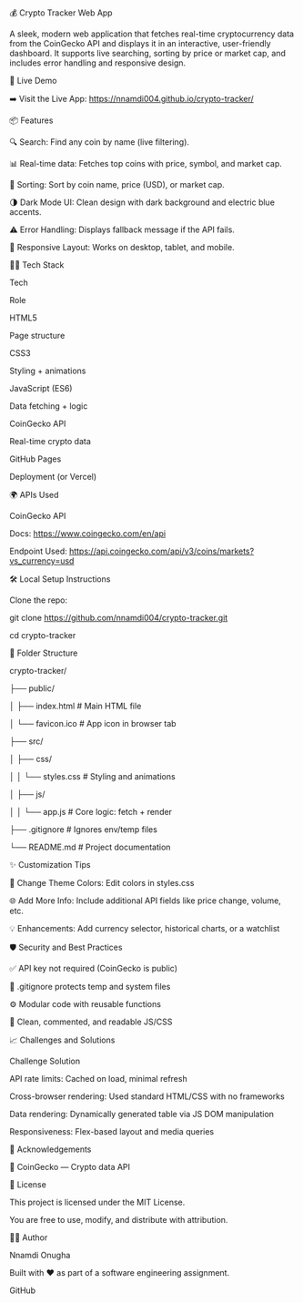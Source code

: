 💰 Crypto Tracker Web App

A sleek, modern web application that fetches real-time cryptocurrency data from the CoinGecko API and displays it in an interactive, user-friendly dashboard. It supports live searching, sorting by price or market cap, and includes error handling and responsive design.



🚀 Live Demo

➡️ Visit the Live App: https://nnamdi004.github.io/crypto-tracker/

📦 Features

🔍 Search: Find any coin by name (live filtering).

📊 Real-time data: Fetches top coins with price, symbol, and market cap.

🧮 Sorting: Sort by coin name, price (USD), or market cap.

🌗 Dark Mode UI: Clean design with dark background and electric blue accents.

⚠️ Error Handling: Displays fallback message if the API fails.

🧭 Responsive Layout: Works on desktop, tablet, and mobile.

🧑‍💻 Tech Stack

Tech

Role

HTML5

Page structure

CSS3

Styling + animations

JavaScript (ES6)

Data fetching + logic

CoinGecko API

Real-time crypto data

GitHub Pages

Deployment (or Vercel)

🌍 APIs Used

CoinGecko API

Docs: https://www.coingecko.com/en/api

Endpoint Used: https://api.coingecko.com/api/v3/coins/markets?vs_currency=usd

🛠️ Local Setup Instructions

Clone the repo: 

git clone https://github.com/nnamdi004/crypto-tracker.git

cd crypto-tracker

📁 Folder Structure


crypto-tracker/


├── public/


│   ├── index.html          # Main HTML file


│   └── favicon.ico         # App icon in browser tab


├── src/


│   ├── css/


│   │   └── styles.css      # Styling and animations


│   ├── js/


│   │   └── app.js          # Core logic: fetch + render


├── .gitignore              # Ignores env/temp files


└── README.md               # Project documentation

✨ Customization Tips

🎨 Change Theme Colors: Edit colors in styles.css

🌐 Add More Info: Include additional API fields like price change, volume, etc.

💡 Enhancements: Add currency selector, historical charts, or a watchlist

🛡️ Security and Best Practices

✅ API key not required (CoinGecko is public)

🧾 .gitignore protects temp and system files

⚙️ Modular code with reusable functions

🧼 Clean, commented, and readable JS/CSS


📈 Challenges and Solutions

Challenge	                 Solution

API rate limits:	Cached on load, minimal refresh

Cross-browser rendering:	Used standard HTML/CSS with no frameworks

Data rendering:	Dynamically generated table via JS DOM manipulation

Responsiveness:	Flex-based layout and media queries


🙏 Acknowledgements

🦎 CoinGecko — Crypto data API


📃 License

This project is licensed under the MIT License.

You are free to use, modify, and distribute with attribution.

👨‍🔬 Author

Nnamdi Onugha

Built with ❤️ as part of a software engineering assignment.

GitHub
